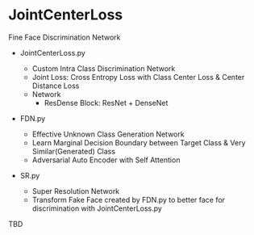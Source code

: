 # JointCenterLoss

Fine Face Discrimination Network

- JointCenterLoss.py
  - Custom Intra Class Discrimination Network
  - Joint Loss: Cross Entropy Loss with Class Center Loss & Center Distance Loss
  - Network
    - ResDense Block: ResNet + DenseNet
 
- FDN.py
  - Effective Unknown Class Generation Network
  - Learn Marginal Decision Boundary between Target Class & Very Similar(Generated) Class
  - Adversarial Auto Encoder with Self Attention
 
- SR.py
  - Super Resolution Network
  - Transform Fake Face created by FDN.py to better face for discrimination with JointCenterLoss.py

TBD
